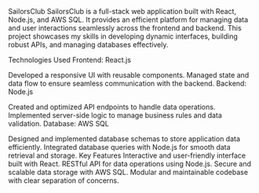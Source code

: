 SailorsClub
SailorsClub is a full-stack web application built with React, Node.js, and AWS SQL. It provides an efficient platform for managing data and user interactions seamlessly across the frontend and backend. This project showcases my skills in developing dynamic interfaces, building robust APIs, and managing databases effectively.

Technologies Used
Frontend: React.js

Developed a responsive UI with reusable components.
Managed state and data flow to ensure seamless communication with the backend.
Backend: Node.js

Created and optimized API endpoints to handle data operations.
Implemented server-side logic to manage business rules and data validation.
Database: AWS SQL

Designed and implemented database schemas to store application data efficiently.
Integrated database queries with Node.js for smooth data retrieval and storage.
Key Features
Interactive and user-friendly interface built with React.
RESTful API for data operations using Node.js.
Secure and scalable data storage with AWS SQL.
Modular and maintainable codebase with clear separation of concerns.
